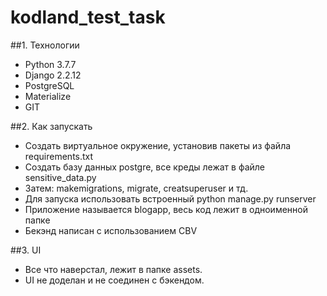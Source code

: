 # kodland_test_task

##1. Технологии
- Python 3.7.7
- Django 2.2.12
- PostgreSQL
- Materialize
- GIT

##2. Как запускать
- Создать виртуальное окружение, установив пакеты из файла requirements.txt
- Создать базу данных postgre, все креды лежат в файле sensitive_data.py
- Затем: makemigrations, migrate, creatsuperuser и тд.
- Для запуска использовать встроенный python manage.py runserver
- Приложение называется blogapp, весь код лежит в одноименной папке
- Бекэнд написан с использованием CBV
 
##3. UI
- Все что наверстал, лежит в папке assets. 
- UI не доделан и не соединен с бэкендом.